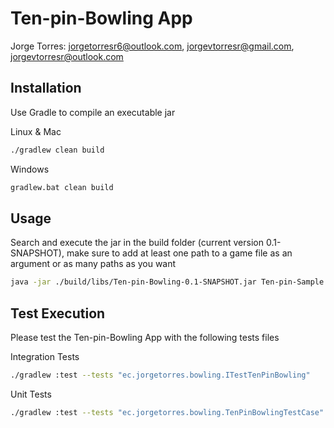 # Ten-pin-Bowling App
Jorge Torres: jorgetorresr6@outlook.com, jorgevtorresr@gmail.com, jorgevtorresr@outlook.com

## Installation
Use Gradle to compile an executable jar

Linux & Mac
```bash
./gradlew clean build
```
Windows
```bash
gradlew.bat clean build
```

## Usage
Search and execute the jar in the build folder (current version 0.1-SNAPSHOT), make sure to add at least one path to a game file as an argument or as many paths as you want

```bash
java -jar ./build/libs/Ten-pin-Bowling-0.1-SNAPSHOT.jar Ten-pin-Sample
```

## Test Execution
Please test the Ten-pin-Bowling App with the following tests files

Integration Tests
```bash
./gradlew :test --tests "ec.jorgetorres.bowling.ITestTenPinBowling"
```

Unit Tests
```bash
./gradlew :test --tests "ec.jorgetorres.bowling.TenPinBowlingTestCase"
```
